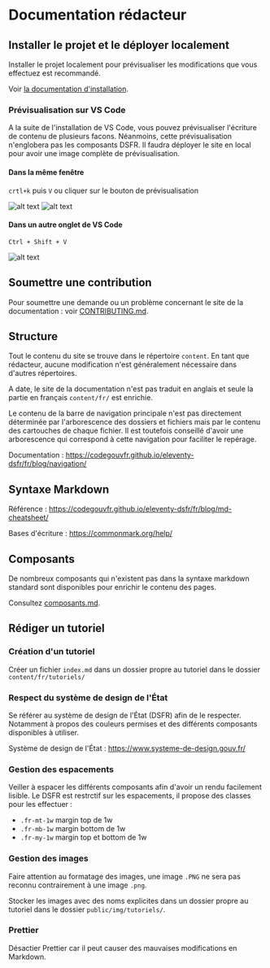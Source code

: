 # Documentation rédacteur

## Installer le projet et le déployer localement

Installer le projet localement pour prévisualiser les modifications que vous effectuez est recommandé.

Voir [la documentation d'installation](installation.md).

### Prévisualisation sur VS Code

A la suite de l'installation de VS Code, vous pouvez prévisualiser l'écriture de contenu de plusieurs facons. Néanmoins, cette prévisualisation n'englobera pas les composants DSFR. Il faudra déployer le site en local pour avoir une image complète de prévisualisation.

#### Dans la même fenêtre

`crtl+k` puis `V` ou cliquer sur le bouton de prévisualisation

![alt text](img/image-2.png)
![alt text](img/image-4.png)

#### Dans un autre onglet de VS Code

`Ctrl + Shift + V`

![![alt text](image-6.png)](img/image-5.png)

## Soumettre une contribution

Pour soumettre une demande ou un problème concernant le site de la documentation : voir [CONTRIBUTING.md](../CONTRIBUTING.md).

## Structure

Tout le contenu du site se trouve dans le répertoire `content`. En tant que rédacteur, aucune modification n'est généralement nécessaire dans d'autres répertoires.

A date, le site de la documentation n'est pas traduit en anglais et seule la partie en français `content/fr/` est enrichie.

Le contenu de la barre de navigation principale n'est pas directement déterminée par l'arborescence des dossiers et fichiers mais par le contenu des cartouches de chaque fichier.
Il est toutefois conseillé d'avoir une arborescence qui correspond à cette navigation pour faciliter le repérage.

Documentation : https://codegouvfr.github.io/eleventy-dsfr/fr/blog/navigation/

## Syntaxe Markdown

Référence : https://codegouvfr.github.io/eleventy-dsfr/fr/blog/md-cheatsheet/

Bases d'écriture : https://commonmark.org/help/

## Composants

De nombreux composants qui n'existent pas dans la syntaxe markdown standard sont disponibles pour enrichir le contenu des pages.

Consultez [composants.md](composants.md).

## Rédiger un tutoriel

### Création d'un tutoriel

Créer un fichier `index.md` dans un dossier propre au tutoriel dans le dossier `content/fr/tutoriels/`

### Respect du système de design de l'État

Se référer au système de design de l'État (DSFR) afin de le respecter. Notamment à propos des couleurs permises et des différents composants disponibles à utiliser.

Système de design de l'État : https://www.systeme-de-design.gouv.fr/

### Gestion des espacements

Veiller à espacer les différents composants afin d'avoir un rendu facilement lisible. Le DSFR est restrctif sur les espacements, il propose des classes pour les effectuer :
- `.fr-mt-1w` margin top de 1w
- `.fr-mb-1w` margin bottom de 1w
- `.fr-my-1w` margin top et bottom de 1w

### Gestion des images

Faire attention au formatage des images, une image `.PNG` ne sera pas reconnu contrairement à une image `.png`.

Stocker les images avec des noms explicites dans un dossier propre au tutoriel dans le dossier `public/img/tutoriels/`.

### Prettier

Désactier Prettier car il peut causer des mauvaises modifications en Markdown.